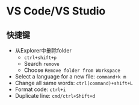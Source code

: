 # VS Code/VS Studio

## 快捷键

- 从Explorer中删除folder
  - `ctrl+shift+p`
  - Search `remove`
  - Choose `Remove folder from Workspace`
- Select a language for a new file: `command+k m`
- Change all same words: `ctrl(command)+shift+L`
- Format code: `ctrl+i`
- Duplicate line: `cmd/ctrl+Shift+d`
